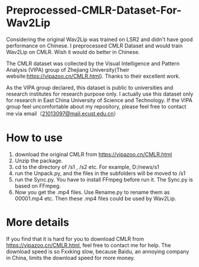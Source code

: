 # Preprocessed-CMLR-Dataset-For-Wav2Lip

Considering the original Wav2Lip was trained on LSR2 and didn't have good performance on Chinese. I preprocessed CMLR Dataset and would train Wav2Lip on CMLR. Wish it would do better in Chinese.  

The CMLR dataset was collected by the Visual Intelligence and Pattern Analysis (VIPA) group of Zhejiang University(Their website:https://vipazoo.cn/CMLR.html). Thanks to their excellent work.

As the VIPA group declared, this dataset is public to universities and research institutes for research purpose only. I actually use this dataset only for research in East China University of Science and Technology. If the VIPA group feel uncomfortable about my repository, please feel free to contact me via email（21013097@mail.ecust.edu.cn）

# How to use

1. download the original CMLR from https://vipazoo.cn/CMLR.html
2. Unzip the package.
3. cd to the directory of /s1 , /s2 etc.  For example, D:/news/s1
4. run the Unpack.py, and the files in the subfolders will be moved to /s1
5. run the Sync.py. You have to install FFmpeg before run it. The Sync.py is based on FFmpeg.
6. Now you get the .mp4 files. Use Rename.py to rename them as 00001.mp4 etc. Then these .mp4 files could be used by Wav2Lip.

# More details

If you find that it is hard for you to download CMLR from https://vipazoo.cn/CMLR.html, feel free to contact me for help. The download speed is so Fxxking slow, because Baidu, an annoying company in China, limits the download speed for more money.
